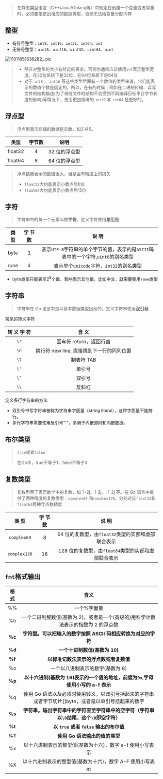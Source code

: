 > 在静态类型语言（C++/Java/Golang等）中规定在创建一个变量或者常量时，必须要指定出相应的数据类型，否则无法给变量分配内存

## 整型

* 有符号整型：`int8`、`int16`、`int32`、`int64`、`int`
* 无符号整型：`uint8`、`uint16`、`uint32`、`uint64`、`uint`

![11011651636282_.pic](https://cdn.jsdelivr.net/gh/zorroe/img-host@main/img/2022-07-10-16-00-28-bfebcdb12db8025069f86bb786e6ebf8-e6c9d24ely1h1w8do4sznj20td0cugn5-6df282.jpg)

> * 除非对整型的大小有特定的需求，否则你通常应该使用`int`表示整型宽度，在32位系统下是32位，在64位系统下是64位
> * 对于 `int8` ， `int16` 等这些类型后面有一个数值的类型来说，它们能表示的数值个数是固定的。所以，在有的时候：例如在二进制传输、读写文件的结构描述(为了保持文件的结构不会受到不同编译目标平台字节长度的影响)等情况下，使用更加精确的 `int32` 和 `int64` 是更好的。

## 浮点型

> 浮点型表示存储的数据是实数，如3.145。

|  类型   | 字节数 |     说明      |
| :-----: | :----: | :-----------: |
| float32 |   4    | 32 位的浮点型 |
| float64 |   8    | 64 位的浮点型 |

> 浮点数能表示的数值很大，但是会有精度上的损失
>
> * `float32`大约能表示小数点后6位
> * `float64`大约能表示小数点后15位

## 字符

> 字符串中的每一个元素叫做**字符**，定义字符使用<u>**单引号**</u>

| 类 型 | 字 节 数 |                            说 明                             |
| :---: | :------: | :----------------------------------------------------------: |
| byte  |    1     | 表示`UTF-8`字符串的单个字节的值，表示的是`ASCII`码表中的一个字符,`uint8`的别名类型 |
| rune  |    4     |           表示单个`unicode`字符，`int32`的别名类型           |

* byte类型只能表示$2^8$个值，若响表示其他值，比如中文，就需要使用`rune`类型

## 字符串

>字符串在 Go 语言中是以基本数据类型出现的，定义字符串使用<u>**双引号**</u>

常见的转义字符

| 转 义 字 符 |                   含 义                   |
| :---------: | :---------------------------------------: |
|    `\r`     |          回车符 return，返回行首          |
|    `\n`     | 换行符 new line, 直接跳到下一行的同列位置 |
|    `\t`     |                制表符 TAB                 |
|    `\'`     |                  单引号                   |
|    `\"`     |                  双引号                   |
|    `\\`     |                  反斜杠                   |

定义多行字符串的方法

* 双引号书写字符串被称为字符串字面量（string literal），这种字面量不能跨行。
* 多行字符串需要使用反引号“`”，多用于内嵌源码和内嵌数据。

## 布尔类型

> `true`或者`false`
>
> 在Go中，true不等于1，false不等于0

## 复数类型

>复数型用于表示数学中的复数，如 1+2j、1-2j、-1-2j 等。在 Go 语言中提供了两种精度的复数类型：`complex64` 和`complex128`，分别对应`float32`和`float64`两种浮点数精度

|    类 型     | 字 节 数 |                        说 明                        |
| :----------: | :------: | :-------------------------------------------------: |
| `complex64`  |    8     | 64 位的复数型，由`float32`类型的实部和虚部联合表示  |
| `complex128` |    16    | 128 位的复数型，由`float64`类型的实部和虚部联合表示 |

## `fmt`格式输出

| **格式** |                           **含义**                           |
| :------: | :----------------------------------------------------------: |
|    %%    |                         一个%字面量                          |
|    %b    | 一个二进制整数值(基数为 2)，或者是一个(高级的)用科学计数法表示的指数为 2 的浮点数 |
|  **%c**  | **字符型。可以把输入的数字按照 ASCII 码相应转换为对应的字符** |
|  **%d**  |                **一个十进制数值(基数为 10)**                 |
|  **%f**  |            **以标准记数法表示的浮点数或者复数值**            |
|    %o    |               一个以八进制表示的数字(基数为 8)               |
|  **%p**  | **以十六进制(基数为 16)表示的一个值的地址，前缀为`0x`,字母使用小写的 a-f 表示** |
|    %q    | 使用 Go 语法以及必须时使用转义，以双引号括起来的字符串或者字节切片[]byte，或者是以单引号括起来的数字 |
|  **%s**  | **字符串。输出字符串中的字符直至字符串中的空字符（字符串以`\0`结尾，这个`\0`即空字符）** |
|  **%t**  |           **以 `true` 或者 `false` 输出的布尔值**            |
|  **%T**  |                **使用 Go 语法输出的值的类型**                |
|    %x    |  以十六进制表示的整型值(基数为十六)，数字 a-f 使用小写表示   |
|    %X    |  以十六进制表示的整型值(基数为十六)，数字 A-F 使用小写表示   |